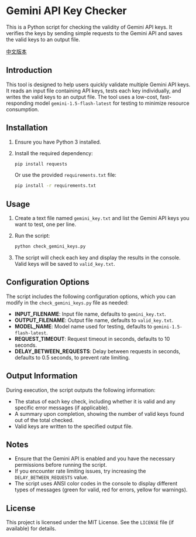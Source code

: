 # Gemini API Key Checker

This is a Python script for checking the validity of Gemini API keys. It verifies the keys by sending simple requests to the Gemini API and saves the valid keys to	an output file.

[中文版本](README.zh-CN.md)

## Introduction

This tool is designed to help users quickly validate multiple Gemini API keys. It reads an input file containing API keys, tests each key individually, and writes the valid keys to an output file. The tool uses a low-cost, fast-responding model `gemini-1.5-flash-latest` for testing to minimize resource consumption.

## Installation

1. Ensure you have Python 3 installed.
2. Install the required dependency:

   ```bash
   pip install requests
   ```

   Or use the provided `requirements.txt` file:

   ```bash
   pip install -r requirements.txt
   ```

## Usage

1. Create a text file named `gemini_key.txt` and list the Gemini API keys you want to test, one per line.
2. Run the script:

   ```bash
   python check_gemini_keys.py
   ```

3. The script will check each key and display the results in the console. Valid keys will be saved to `valid_key.txt`.

## Configuration Options

The script includes the following configuration options, which you can modify in the `check_gemini_keys.py` file as needed:

- **INPUT_FILENAME**: Input file name, defaults to `gemini_key.txt`.
- **OUTPUT_FILENAME**: Output file name, defaults to `valid_key.txt`.
- **MODEL_NAME**: Model name used for testing, defaults to `gemini-1.5-flash-latest`.
- **REQUEST_TIMEOUT**: Request timeout in seconds, defaults to 10 seconds.
- **DELAY_BETWEEN_REQUESTS**: Delay between requests in seconds, defaults to 0.5 seconds, to prevent rate limiting.

## Output Information

During execution, the script outputs the following information:

- The status of each key check, including whether it is valid and any specific error messages (if applicable).
- A summary upon completion, showing the number of valid keys found out of the total checked.
- Valid keys are written to the specified output file.

## Notes

- Ensure that the Gemini API is enabled and you have the necessary permissions before running the script.
- If you encounter rate limiting issues, try increasing the `DELAY_BETWEEN_REQUESTS` value.
- The script uses ANSI color codes in the console to display different types of messages (green for valid, red for errors, yellow for warnings).

## License

This project is licensed under the MIT License. See the `LICENSE` file (if available) for details.